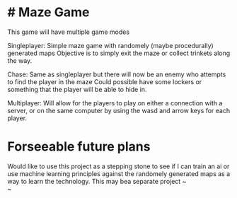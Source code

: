 # # Maze Game 

This game will have multiple game modes

Singleplayer: Simple maze game with randomely (maybe procedurally) generated maps
Objective is to simply exit the maze or collect trinkets along the way.

Chase: Same as singleplayer but there will now be an enemy who attempts to find the player in the maze
Could possible have some lockers or something that the player will be able to hide in.

Multiplayer: Will allow for the players to play on either a connection with a server, or on the same
computer by using the wasd and arrow keys for each player.

# Forseeable future plans
Would like to use this project as a stepping stone to see if I can train an ai or use machine
learning principles against the randomely generated maps as a way to learn the technology. This may bea separate project
~                                                                                                     
~                     
